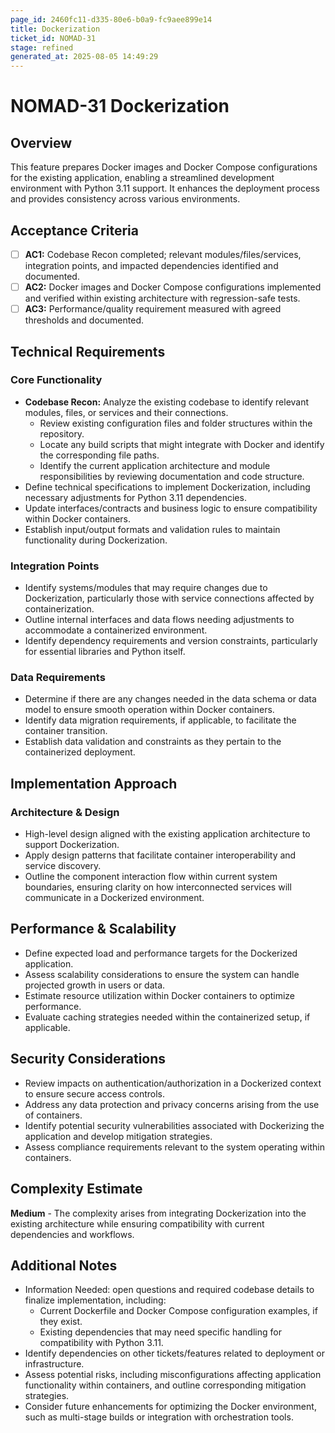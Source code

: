 ```yaml
---
page_id: 2460fc11-d335-80e6-b0a9-fc9aee899e14
title: Dockerization
ticket_id: NOMAD-31
stage: refined
generated_at: 2025-08-05 14:49:29
---
```


# NOMAD-31 Dockerization

## Overview
This feature prepares Docker images and Docker Compose configurations for the existing application, enabling a streamlined development environment with Python 3.11 support. It enhances the deployment process and provides consistency across various environments.

## Acceptance Criteria
- [ ] **AC1:** Codebase Recon completed; relevant modules/files/services, integration points, and impacted dependencies identified and documented.
- [ ] **AC2:** Docker images and Docker Compose configurations implemented and verified within existing architecture with regression-safe tests.
- [ ] **AC3:** Performance/quality requirement measured with agreed thresholds and documented.

## Technical Requirements

### Core Functionality
- **Codebase Recon:** Analyze the existing codebase to identify relevant modules, files, or services and their connections.
  - Review existing configuration files and folder structures within the repository.
  - Locate any build scripts that might integrate with Docker and identify the corresponding file paths.
  - Identify the current application architecture and module responsibilities by reviewing documentation and code structure.
- Define technical specifications to implement Dockerization, including necessary adjustments for Python 3.11 dependencies.
- Update interfaces/contracts and business logic to ensure compatibility within Docker containers.
- Establish input/output formats and validation rules to maintain functionality during Dockerization.

### Integration Points
- Identify systems/modules that may require changes due to Dockerization, particularly those with service connections affected by containerization.
- Outline internal interfaces and data flows needing adjustments to accommodate a containerized environment.
- Identify dependency requirements and version constraints, particularly for essential libraries and Python itself.

### Data Requirements
- Determine if there are any changes needed in the data schema or data model to ensure smooth operation within Docker containers.
- Identify data migration requirements, if applicable, to facilitate the container transition.
- Establish data validation and constraints as they pertain to the containerized deployment.

## Implementation Approach

### Architecture & Design
- High-level design aligned with the existing application architecture to support Dockerization.
- Apply design patterns that facilitate container interoperability and service discovery.
- Outline the component interaction flow within current system boundaries, ensuring clarity on how interconnected services will communicate in a Dockerized environment.

## Performance & Scalability

- Define expected load and performance targets for the Dockerized application.
- Assess scalability considerations to ensure the system can handle projected growth in users or data.
- Estimate resource utilization within Docker containers to optimize performance.
- Evaluate caching strategies needed within the containerized setup, if applicable.

## Security Considerations

- Review impacts on authentication/authorization in a Dockerized context to ensure secure access controls.
- Address any data protection and privacy concerns arising from the use of containers.
- Identify potential security vulnerabilities associated with Dockerizing the application and develop mitigation strategies.
- Assess compliance requirements relevant to the system operating within containers.

## Complexity Estimate
**Medium** - The complexity arises from integrating Dockerization into the existing architecture while ensuring compatibility with current dependencies and workflows.

## Additional Notes
- Information Needed: open questions and required codebase details to finalize implementation, including:
  - Current Dockerfile and Docker Compose configuration examples, if they exist.
  - Existing dependencies that may need specific handling for compatibility with Python 3.11.
- Identify dependencies on other tickets/features related to deployment or infrastructure.
- Assess potential risks, including misconfigurations affecting application functionality within containers, and outline corresponding mitigation strategies.
- Consider future enhancements for optimizing the Docker environment, such as multi-stage builds or integration with orchestration tools.
